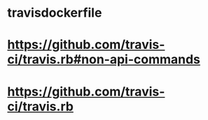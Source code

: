 # travisdockerfile
# https://github.com/travis-ci/travis.rb#non-api-commands
# https://github.com/travis-ci/travis.rb
